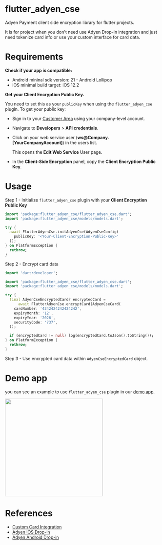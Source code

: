 # flutter_adyen_cse

Adyen Payment client side encryption library for flutter projects.

It is for project when you don't need use Adyen Drop-in integration and just need tokenize card info or use your custom interface for card data.

# Requirements

**Check if your app is compatible:**

- Android mininal sdk version: 21 - Android Lollipop
- iOS minimal build target: iOS 12.2

**Get your Client Encryption Public Key.**

You need to set this as your `publicKey` when using the `flutter_adyen_cse` plugin. To get your public key:

- Sign in to your [Customer Area](https://ca-test.adyen.com/) using your company-level account.
- Navigate to **Developers** > **API credentials**.
- Click on your web service user (**ws@Company.[YourCompanyAccount]**) in the users list.

  This opens the **Edit Web Service** User page.

- In the **Client-Side Encryption** panel, copy the **Client Encryption Public Key**.

# Usage

Step 1 - Initialize `flutter_adyen_cse` plugin with your **Client Encryption Public Key**

```dart
import 'package:flutter_adyen_cse/flutter_adyen_cse.dart';
import 'package:flutter_adyen_cse/models/models.dart';

try {
  await FlutterAdyenCse.initAdyenCse(AdyenCseConfig(
    publicKey: '<Your-Client-Encryption-Public-Key>'
  ));
} on PlatformException {
  rethrow;
}
```

Step 2 - Encrypt card data

```dart
import 'dart:developer';

import 'package:flutter_adyen_cse/flutter_adyen_cse.dart';
import 'package:flutter_adyen_cse/models/models.dart';

try {
  final AdyenCseEncryptedCard? encryptedCard =
      await FlutterAdyenCse.encryptCard(AdyenCseCard(
    cardNumber: '4242424242424242',
    expiryMonth: '12',
    expiryYear: '2026',
    securityCode: '737',
  ));

  if (encryptedCard != null) log(encryptedCard.toJson().toString());
} on PlatformException {
  rethrow;
}
```

Step 3 - Use encrypted card data within `AdyenCseEncryptedCard` object.

# Demo app

you can see an example to use `flutter_adyen_cse` plugin in our [demo app](https://github.com/reservamos/flutter-adyen-cse/tree/main/example).

<img src="https://user-images.githubusercontent.com/11278416/163242303-1e1e7d16-a003-40c1-9a67-35a91e7d6dbb.png" width=320 />

# References

- [Custom Card Integration](https://docs.adyen.com/payment-methods/cards/custom-card-integration)
- [Adyen iOS Drop-in](https://docs.adyen.com/online-payments/ios/drop-in)
- [Adyen Android Drop-in](https://docs.adyen.com/online-payments/android/drop-in)
